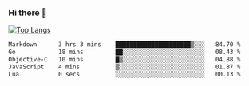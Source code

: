 ### Hi there 👋

<!--
**3Xpl0it3r/3Xpl0it3r** is a ✨ _special_ ✨ repository because its `README.md` (this file) appears on your GitHub profile.

Here are some ideas to get you started:

- 🔭 I’m currently working on ...
- 🌱 I’m currently learning ...
- 👯 I’m looking to collaborate on ...
- 🤔 I’m looking for help with ...
- 💬 Ask me about ...
- 📫 How to reach me: ...
- 😄 Pronouns: ...
- ⚡ Fun fact: ...
-->


[![Top Langs](https://github-readme-stats.vercel.app/api/top-langs/?username=3Xpl0it3r&layout=compact)](https://github.com/3Xpl0it3r/3Xpl0it3r)

<!--START_SECTION:waka-->

```txt
Markdown      3 hrs 3 mins    █████████████████████▒░░░   84.70 %
Go            18 mins         ██░░░░░░░░░░░░░░░░░░░░░░░   08.43 %
Objective-C   10 mins         █▒░░░░░░░░░░░░░░░░░░░░░░░   04.88 %
JavaScript    4 mins          ▒░░░░░░░░░░░░░░░░░░░░░░░░   01.87 %
Lua           0 secs          ░░░░░░░░░░░░░░░░░░░░░░░░░   00.13 %
```

<!--END_SECTION:waka-->
